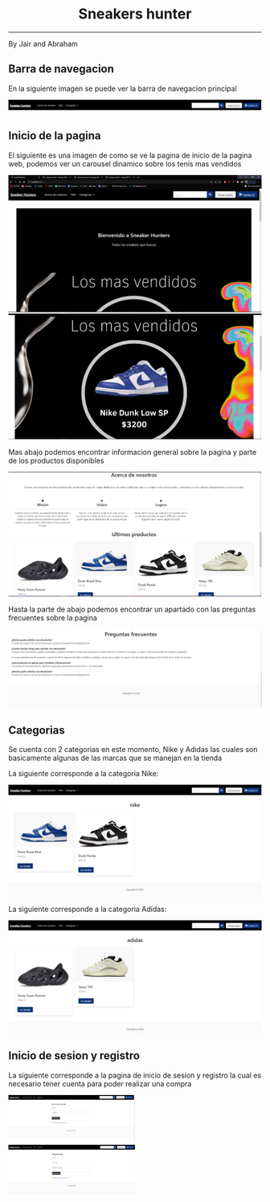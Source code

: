 <h1 align="center"> Sneakers hunter </h1>
<hr>
<p>By Jair and Abraham</p>
<h2>Barra de navegacion</h2>
<p>En la siguiente imagen se puede ver la barra de navegacion principal</p>
<img src="Img Readme/navbar.png"></img>
<h2>Inicio de la pagina</h2>
<p>El siguiente es una imagen de como se ve la pagina de inicio de la pagina web, podemos ver un carousel dinamico sobre los tenis mas vendidos</p>
<img src="Img Readme/inicio.png"></img>
<img src="Img Readme/inicio2.png"></img>
<p>Mas abajo podemos encontrar informacion general sobre la pagina y parte de los productos disponibles</p>
<img src="Img Readme/inicio3.png"></img>
<p>Hasta la parte de abajo podemos encontrar un apartado con las preguntas frecuentes sobre la pagina</p>
<img src="Img Readme/inicio4.png"></img>
<h2>Categorias</h2>
<p>Se cuenta con 2 categorias en este momento, Nike y Adidas las cuales son basicamente algunas de las marcas que se manejan en la tienda</p>
<p>La siguiente corresponde a la categoria Nike:</p>
<img src="Img Readme/nike.png"></img>
<p>La siguiente corresponde a la categoria Adidas:</p>
<img src="Img Readme/adidas.PNG"></img>
<h2>Inicio de sesion y registro</h2>
<p>La siguiente corresponde a la pagina de inicio de sesion y registro la cual es necesario tener cuenta para poder realizar una compra</p>
<img width="50%" src="Img Readme/sesion.PNG"></img>
<img width="50%" src="Img Readme/registrarse.PNG"></img>


